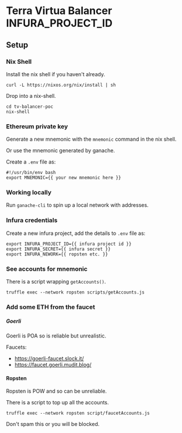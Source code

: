 # Terra Virtua Balancer INFURA_PROJECT_ID

## Setup

### Nix Shell

Install the nix shell if you haven't already.

```
curl -L https://nixos.org/nix/install | sh
```

Drop into a nix-shell.

```
cd tv-balancer-poc
nix-shell
```

### Ethereum private key

Generate a new mnemonic with the `mnemonic` command in the nix shell.

Or use the mnemonic generated by ganache.

Create a `.env` file as:

```
#!/usr/bin/env bash
export MNEMONIC={{ your new mnemonic here }}
```

### Working locally

Run `ganache-cli` to spin up a local network with addresses.

### Infura credentials

Create a new infura project, add the details to `.env` file as:

```
export INFURA_PROJECT_ID={{ infura project id }}
export INFURA_SECRET={{ infura secret }}
export INFURA_NEWORK={{ ropsten etc. }}
```

### See accounts for mnemonic

There is a script wrapping `getAccounts()`.

```
truffle exec --network ropsten scripts/getAccounts.js
```

### Add some ETH from the faucet

##### Goerli

Goerli is POA so is reliable but unrealistic.

Faucets:

- https://goerli-faucet.slock.it/
- https://faucet.goerli.mudit.blog/

#### Ropsten

Ropsten is POW and so can be unreliable.

There is a script to top up all the accounts.

```
truffle exec --network ropsten script/faucetAccounts.js
```

Don't spam this or you will be blocked.
